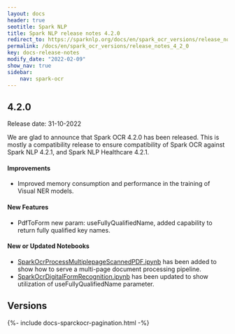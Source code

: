 ```yaml
---
layout: docs
header: true
seotitle: Spark NLP
title: Spark NLP release notes 4.2.0
redirect_to: https://sparknlp.org/docs/en/spark_ocr_versions/release_notes_4_2_0
permalink: /docs/en/spark_ocr_versions/release_notes_4_2_0
key: docs-release-notes
modify_date: "2022-02-09"
show_nav: true
sidebar:
    nav: spark-ocr
---
```


<div class="h3-box" markdown="1">

## 4.2.0

Release date: 31-10-2022


We are glad to announce that Spark OCR 4.2.0 has been released. This is mostly a compatibility release to ensure compatibility of Spark OCR against Spark NLP 4.2.1, and Spark NLP Healthcare 4.2.1.

#### Improvements
* Improved memory consumption and performance in the training of Visual NER models.

#### New Features
* PdfToForm new param: useFullyQualifiedName, added capability to return fully qualified key names.

#### New or Updated Notebooks
* [SparkOcrProcessMultiplepageScannedPDF.ipynb](https://github.com/JohnSnowLabs/spark-ocr-workshop/blob/master/jupyter/SparkOcrProcessMultiplepageScannedPDF.ipynb) has been added to show how to serve a multi-page document processing pipeline.
* [SparkOcrDigitalFormRecognition.ipynb](https://github.com/JohnSnowLabs/spark-ocr-workshop/blob/4.2.0-release-candidate/jupyter/FormRecognition/SparkOcrDigitalFormRecognition.ipynb) has been updated to show utilization of useFullyQualifiedName parameter.

</div><div class="prev_ver h3-box" markdown="1">

## Versions

</div>
{%- include docs-sparckocr-pagination.html -%}
